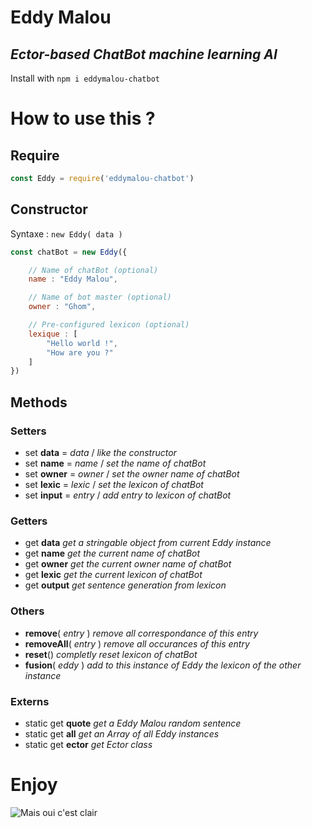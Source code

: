 
# Eddy Malou

## *Ector-based ChatBot machine learning AI*

Install with `npm i eddymalou-chatbot`

# How to use this ?

## Require

```js
const Eddy = require('eddymalou-chatbot')
```

## Constructor

Syntaxe : `new Eddy( data )`

```js
const chatBot = new Eddy({

	// Name of chatBot (optional)
	name : "Eddy Malou",

	// Name of bot master (optional)
	owner : "Ghom",

	// Pre-configured lexicon (optional)
	lexique : [
		"Hello world !",
		"How are you ?"
	]
})
```

## Methods

### Setters

- set **data** = *data* / *like the constructor*
- set **name** = *name* / *set the name of chatBot*
- set **owner** = *owner* / *set the owner name of chatBot*
- set **lexic** = *lexic* / *set the lexicon of chatBot*
- set **input** = *entry* / *add entry to lexicon of chatBot*

### Getters

- get **data** *get a stringable object from current Eddy instance*
- get **name** *get the current name of chatBot*
- get **owner** *get the current owner name of chatBot*
- get **lexic** *get the current lexicon of chatBot*
- get **output** *get sentence generation from lexicon*

### Others

- **remove**( *entry* ) *remove all correspondance of this entry*
- **removeAll**( *entry* ) *remove all occurances of this entry*
- **reset**() *completly reset lexicon of chatBot*
- **fusion**( *eddy* ) *add to this instance of Eddy the lexicon of the other instance*

### Externs

- static get **quote** *get a Eddy Malou random sentence*
- static get **all** *get an Array of all Eddy instances*
- static get **ector** *get Ector class*

# Enjoy

![Mais oui c'est clair](https://media1.tenor.com/images/72633f9c12ef5004d873d9cc6556ae4d/tenor.gif?itemid=5034006)